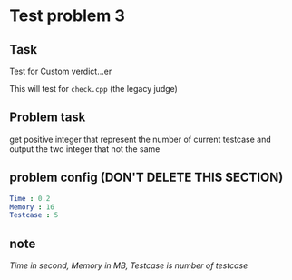# Test problem 3

## Task

Test for Custom verdict...er 

This will test for `check.cpp` (the legacy judge)

## Problem task

get positive integer that represent the number of current testcase and output the two integer that not the same

## problem config (DON'T DELETE THIS SECTION)

```yaml
Time : 0.2
Memory : 16
Testcase : 5
```

## note

_Time in second, Memory in MB, Testcase is number of testcase_
